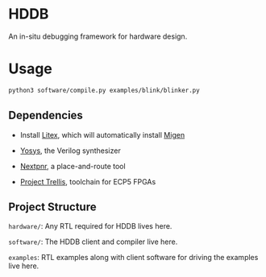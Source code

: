 # HDDB

An in-situ debugging framework for hardware design. 


# Usage

```bash
python3 software/compile.py examples/blink/blinker.py
```

## Dependencies

* Install [Litex](https://github.com/enjoy-digital/litex), which will automatically install [Migen](https://github.com/m-labs/migen)

* [Yosys](https://github.com/YosysHQ/yosys), the Verilog synthesizer
* [Nextpnr](https://github.com/YosysHQ/nextpnr), a place-and-route tool
* [Project Trellis](https://github.com/YosysHQ/prjtrellis), toolchain for ECP5 FPGAs


## Project Structure

`hardware/`: Any RTL required for HDDB lives here.

`software/`: The HDDB client and compiler live here.

`examples`: RTL examples along with client software for driving the examples live here.
